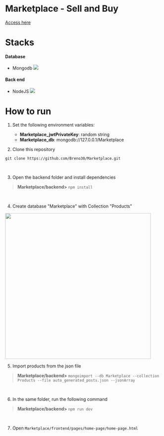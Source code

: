 # Marketplace - Sell and Buy
[Access here](https://breno30.github.io/Marketplace/frontend/pages/home-page/home-page.html)
<br>

# Stacks
#### Database 
- Mongodb ![](https://github.com/mongodb/mongo/blob/master/docs/leaf.svg)  
#### Back end   
- NodeJS ![](https://avatars.githubusercontent.com/u/9950313?s=35)


# How to run
1. Set the following environment variables:
    - <b>Marketplace_jwtPrivateKey</b>: random string
    - <b>Marketplace_db</b>: mongodb://127.0.0.1/Marketplace
    
2. Clone this repository

```
git clone https://github.com/Breno30/Marketplace.git
```
<br>

3. Open the backend folder and install dependencies 

> <b>Marketplace/backend></b> `npm install`
<br>

4. Create database "Marketplace" with Collection "Products"
<img src="https://user-images.githubusercontent.com/59184811/165992493-b6a55b5b-dd98-4970-b053-b5339fb2dc87.png" height="470">
<br>

5. Import products from the json file
> <b>Marketplace/backend></b> `mongoimport --db Marketplace --collection Products --file auto_generated_posts.json --jsonArray`
<br>

6. In the same folder, run the following command
> <b>Marketplace/backend></b> `npm run dev` 
<br>

7. Open `Marketplace/frontend/pages/home-page/home-page.html`
<br>

